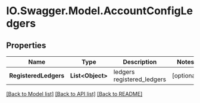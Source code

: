 # IO.Swagger.Model.AccountConfigLedgers
## Properties

Name | Type | Description | Notes
------------ | ------------- | ------------- | -------------
**RegisteredLedgers** | **List&lt;Object&gt;** | ledgers registered_ledgers | [optional] 

[[Back to Model list]](../README.md#documentation-for-models) [[Back to API list]](../README.md#documentation-for-api-endpoints) [[Back to README]](../README.md)

